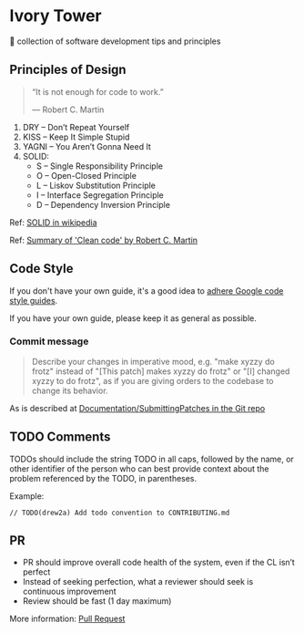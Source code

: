# Ivory Tower

🗼 collection of software development tips and principles

## Principles of Design

> “It is not enough for code to work.”
>
> ― Robert C. Martin

1. DRY – Don’t Repeat Yourself
1. KISS – Keep It Simple Stupid
1. YAGNI – You Aren’t Gonna Need It
1. SOLID:  
    * S – Single Responsibility Principle
    * O – Open-Closed Principle
    * L – Liskov Substitution Principle
    * I – Interface Segregation Principle
    * D – Dependency Inversion Principle

Ref: [SOLID in wikipedia](https://en.wikipedia.org/wiki/SOLID)

Ref: [Summary of 'Clean code' by Robert C. Martin](https://gist.github.com/wojteklu/73c6914cc446146b8b533c0988cf8d29)

## Code Style

If you don't have your own guide, it's a good idea to 
[adhere Google code style guides](https://google.github.io/styleguide/).

If you have your own guide, please keep it as general as possible.

### Commit message
> Describe your changes in imperative mood, e.g. "make xyzzy do frotz" instead of "[This patch] makes xyzzy do frotz" or "[I] changed xyzzy to do frotz", as if you are giving orders to the codebase to change its behavior.

As is described at [Documentation/SubmittingPatches in the Git repo](https://git.kernel.org/pub/scm/git/git.git/tree/Documentation/SubmittingPatches?id=HEAD#n133)

## TODO Comments

TODOs should include the string TODO in all caps, followed by the name, or other 
identifier of the person who can best provide context about the problem 
referenced by the TODO, in parentheses.

Example:

```
// TODO(drew2a) Add todo convention to CONTRIBUTING.md
```

## PR

* PR should improve overall code health of the system, even if the CL isn’t perfect
* Instead of seeking perfection, what a reviewer should seek is continuous improvement
* Review should be fast (1 day maximum)

More information: [Pull Request](PullRequest.md)